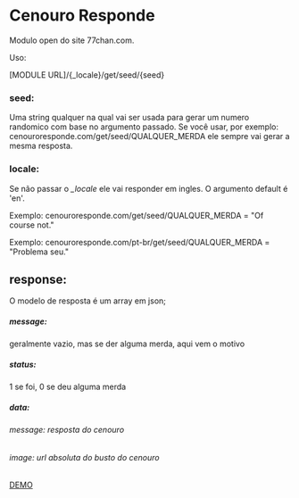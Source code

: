 Cenouro Responde
===============

Modulo open do site 77chan.com.

Uso:

[MODULE URL]/{_locale}/get/seed/{seed}

### seed: 
Uma string qualquer na qual vai ser usada para gerar um numero randomico com base no argumento passado. Se você usar, por exemplo: cenouroresponde.com/get/seed/QUALQUER_MERDA
ele sempre vai gerar a mesma resposta.

### locale: 
Se não passar o *_locale* ele vai responder em ingles. O argumento default é 'en'.

Exemplo: cenouroresponde.com/get/seed/QUALQUER_MERDA = "Of course not."

Exemplo: cenouroresponde.com/pt-br/get/seed/QUALQUER_MERDA = "Problema seu."




## response:

O modelo de resposta é um array em json;
##### message:
geralmente vazio, mas se der alguma merda, aqui vem o motivo
##### status:
1 se foi, 0 se deu alguma merda

##### data:
###### message: resposta do cenouro
###### image: url absoluta do busto do cenouro

[DEMO](http://77chan.com/modules/cr/get/seed/QUALQUER_BOSTA)
